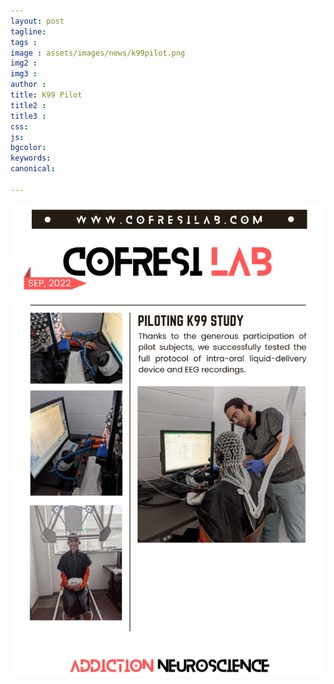```yaml
---
layout: post
tagline: 
tags : 
image : assets/images/news/k99pilot.png
img2 :
img3 : 
author : 
title: K99 Pilot
title2 : 
title3 : 
css: 
js: 
bgcolor: 
keywords: 
canonical:

---
```



<span class="image small"><img src="assets/images/news/k99pilot.png" alt="" width="700"/></span>
